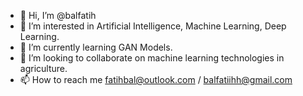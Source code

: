- 👋 Hi, I’m @balfatih
- 👀 I’m interested in Artificial Intelligence, Machine Learning, Deep Learning. 
- 🌱 I’m currently learning GAN Models. 
- 💞️ I’m looking to collaborate on machine learning technologies in agriculture. 
- 📫 How to reach me fatihbal@outlook.com / balfatiihh@gmail.com 

<!---
balfatih/balfatih is a ✨ special ✨ repository because its `README.md` (this file) appears on your GitHub profile.
You can click the Preview link to take a look at your changes.
--->
